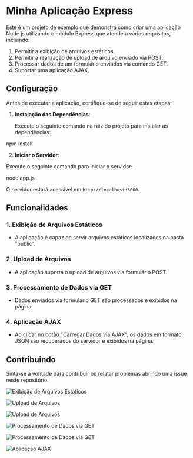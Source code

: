 # Minha Aplicação Express

Este é um projeto de exemplo que demonstra como criar uma aplicação Node.js utilizando o módulo Express que atende a vários requisitos, incluindo:

1. Permitir a exibição de arquivos estáticos.
2. Permitir a realização de upload de arquivo enviado via POST.
3. Processar dados de um formulário enviados via comando GET.
4. Suportar uma aplicação AJAX.

## Configuração

Antes de executar a aplicação, certifique-se de seguir estas etapas:

1. **Instalação das Dependências**:

   Execute o seguinte comando na raiz do projeto para instalar as dependências:

npm install


2. **Iniciar o Servidor**:

Execute o seguinte comando para iniciar o servidor:

node app.js


O servidor estará acessível em `http://localhost:3000`.

## Funcionalidades

### 1. Exibição de Arquivos Estáticos

- A aplicação é capaz de servir arquivos estáticos localizados na pasta "public".

### 2. Upload de Arquivos

- A aplicação suporta o upload de arquivos via formulário POST.

### 3. Processamento de Dados via GET

- Dados enviados via formulário GET são processados e exibidos na página.

### 4. Aplicação AJAX

- Ao clicar no botão "Carregar Dados via AJAX", os dados em formato JSON são recuperados do servidor e exibidos na página.

## Contribuindo

Sinta-se à vontade para contribuir ou relatar problemas abrindo uma issue neste repositório.

![Exibição de Arquivos Estáticos](/images/image1.png)

![Upload de Arquivos](/images/image1.png)

![Upload de Arquivos](/images/image1.png)

![Processamento de Dados via GET](/images/image1.png)

![Processamento de Dados via GET](/images/image1.png)

![Aplicação AJAX](/images/image1.png)
